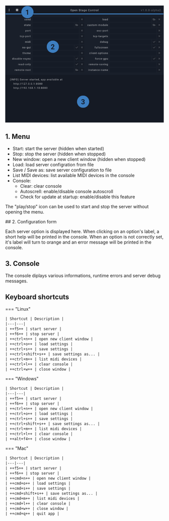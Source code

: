 ![](../../img/screenshots/launcher.png)

## 1. Menu

- Start: start the server (hidden when started)
- Stop: stop the server (hidden when stopped)
- New window: open a new client window (hidden when stopped)
- Load: load server configration from file
- Save / Save as: save server configuration to file
- List MIDI devices: list available MIDI devices in the console
- Console:
    - Clear: clear console
    - Autoscrell: enable/disable console autoscroll
    - Check for update at startup: enable/disable this feature


The "play/stop" icon can be used to start and stop the server without opening the menu.

## 2. Configuration form

Each server option is displayed here. When clicking on an option's label, a short help will be printed in the console. When an option is not correctly set, it's label will turn to orange and an error message will be printed in the console.

## 3. Console

The console diplays various informations, runtime errors and server debug messages.

## Keyboard shortcuts

=== "Linux"

    | Shortcut | Description |
    |---|---|
    | ++f5++ | start server |
    | ++f6++ | stop server |
    | ++ctrl+n++ | open new client window |
    | ++ctrl+o++ | load settings |
    | ++ctrl+s++ | save settings |
    | ++ctrl+shift+s++ | save settings as... |
    | ++ctrl+m++ | list midi devices |
    | ++ctrl+l++ | clear console |
    | ++ctrl+w++ | close window |


=== "Windows"

    | Shortcut | Description |
    |---|---|
    | ++f5++ | start server |
    | ++f6++ | stop server |
    | ++ctrl+n++ | open new client window |
    | ++ctrl+o++ | load settings |
    | ++ctrl+s++ | save settings |
    | ++ctrl+shift+s++ | save settings as... |
    | ++ctrl+m++ | list midi devices |
    | ++ctrl+l++ | clear console |
    | ++alt+f4++ | close window |

=== "Mac"

    | Shortcut | Description |
    |---|---|
    | ++f5++ | start server |
    | ++f6++ | stop server |
    | ++cmd+n++ | open new client window |
    | ++cmd+o++ | load settings |
    | ++cmd+s++ | save settings |
    | ++cmd+shift+s++ | save settings as... |
    | ++cmd+m++ | list midi devices |
    | ++cmd+l++ | clear console |
    | ++cmd+w++ | close window |
    | ++cmd+q++ | quit app |
